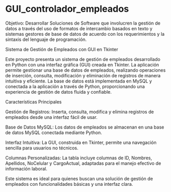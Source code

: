 # GUI_controlador_empleados

Objetivo:
Desarrollar Soluciones de Software que involucren la gestión de datos a
través del uso de formatos de intercambio basados en texto y sistemas
gestores de base de datos de acuerdo con los requerimientos y la
sintaxis del lenguaje de programación.

Sistema de Gestión de Empleados con GUI en Tkinter

Este proyecto presenta un sistema de gestión de empleados desarrollado en Python con una interfaz gráfica (GUI) creada en Tkinter. La aplicación permite gestionar una base de datos de empleados, realizando operaciones de inserción, consulta, modificación y eliminación de registros de manera intuitiva y eficiente. La base de datos está implementada en MySQL y conectada a la aplicación a través de Python, proporcionando una experiencia de gestión de datos fluida y confiable.

Características Principales

Gestión de Registros: Inserta, consulta, modifica y elimina registros de empleados desde una interfaz fácil de usar.

Base de Datos MySQL: Los datos de empleados se almacenan en una base de datos MySQL conectada mediante Python.

Interfaz Intuitiva: La GUI, construida en Tkinter, permite una navegación sencilla para usuarios no técnicos.

Columnas Personalizadas: La tabla incluye columnas de ID, Nombres, Apellidos, NoCelular y CargoActual, adaptadas para el manejo efectivo de información laboral.

Este sistema es ideal para quienes buscan una solución de gestión de empleados con funcionalidades básicas y una interfaz clara.






